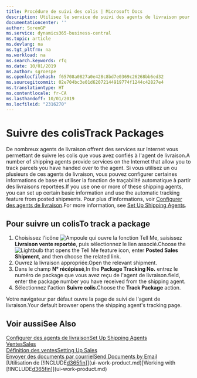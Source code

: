 ```yaml
---
title: Procédure de suivi des colis | Microsoft Docs
description: Utilisez le service de suivi des agents de livraison pour voir la progression d'une livraison.
documentationcenter: ''
author: SorenGP
ms.service: dynamics365-business-central
ms.topic: article
ms.devlang: na
ms.tgt_pltfrm: na
ms.workload: na
ms.search.keywords: rfq
ms.date: 10/01/2019
ms.author: sgroespe
ms.openlocfilehash: f65708a0827a0e428c8bd7e0369c26268bb6ed32
ms.sourcegitcommit: 02e704bc3e01d62072144919774f1244c42827e4
ms.translationtype: HT
ms.contentlocale: fr-CA
ms.lasthandoff: 10/01/2019
ms.locfileid: "2316270"
---
```

# <a name="track-packages"></a><span data-ttu-id="64033-103">Suivre des colis</span><span class="sxs-lookup"><span data-stu-id="64033-103">Track Packages</span></span>
<span data-ttu-id="64033-104">De nombreux agents de livraison offrent des services sur Internet vous permettant de suivre les colis que vous avez confiés à l'agent de livraison.</span><span class="sxs-lookup"><span data-stu-id="64033-104">A number of shipping agents provide services on the Internet that allow you to track parcels you have handed over to the agent.</span></span> <span data-ttu-id="64033-105">Si vous utilisez un ou plusieurs de ces agents de livraison, vous pouvez configurer certaines informations de base et utiliser la fonction de traçabilité automatique à partir des livraisons reportées.</span><span class="sxs-lookup"><span data-stu-id="64033-105">If you use one or more of these shipping agents, you can set up certain basic information and use the automatic tracking feature from posted shipments.</span></span> <span data-ttu-id="64033-106">Pour plus d'informations, voir [Configurer des agents de livraison](sales-how-to-set-up-shipping-agents.md).</span><span class="sxs-lookup"><span data-stu-id="64033-106">For more information, see [Set Up Shipping Agents](sales-how-to-set-up-shipping-agents.md).</span></span>  

## <a name="to-track-a-package"></a><span data-ttu-id="64033-107">Pour suivre un colis</span><span class="sxs-lookup"><span data-stu-id="64033-107">To track a package</span></span>
1. <span data-ttu-id="64033-108">Choisissez l'icône ![Ampoule qui ouvre la fonction Tell Me](media/ui-search/search_small.png "Dites-moi ce que vous voulez faire"), saisissez **Livraison vente reportée**, puis sélectionnez le lien associé.</span><span class="sxs-lookup"><span data-stu-id="64033-108">Choose the ![Lightbulb that opens the Tell Me feature](media/ui-search/search_small.png "Tell me what you want to do") icon, enter **Posted Sales Shipment**, and then choose the related link.</span></span>
2. <span data-ttu-id="64033-109">Ouvrez la livraison appropriée.</span><span class="sxs-lookup"><span data-stu-id="64033-109">Open the relevant shipment.</span></span>
3. <span data-ttu-id="64033-110">Dans le champ **N° récépissé**,</span><span class="sxs-lookup"><span data-stu-id="64033-110">In the **Package Tracking No.**</span></span> <span data-ttu-id="64033-111">entrez le numéro de package que vous avez reçu de l'agent de livraison.</span><span class="sxs-lookup"><span data-stu-id="64033-111">field, enter the package number you have received from the shipping agent.</span></span>
4. <span data-ttu-id="64033-112">Sélectionnez l'action **Suivre colis**.</span><span class="sxs-lookup"><span data-stu-id="64033-112">Choose the **Track Package** action.</span></span>

<span data-ttu-id="64033-113">Votre navigateur par défaut ouvre la page de suivi de l'agent de livraison.</span><span class="sxs-lookup"><span data-stu-id="64033-113">Your default browser opens the shipping agent's tracking page.</span></span>

## <a name="see-also"></a><span data-ttu-id="64033-114">Voir aussi</span><span class="sxs-lookup"><span data-stu-id="64033-114">See Also</span></span>
[<span data-ttu-id="64033-115">Configurer des agents de livraison</span><span class="sxs-lookup"><span data-stu-id="64033-115">Set Up Shipping Agents</span></span>](sales-how-to-set-up-shipping-agents.md)  
[<span data-ttu-id="64033-116">Ventes</span><span class="sxs-lookup"><span data-stu-id="64033-116">Sales</span></span>](sales-manage-sales.md)  
[<span data-ttu-id="64033-117">Définition des ventes</span><span class="sxs-lookup"><span data-stu-id="64033-117">Setting Up Sales</span></span>](sales-setup-sales.md)  
[<span data-ttu-id="64033-118">Envoyer des documents par courriel</span><span class="sxs-lookup"><span data-stu-id="64033-118">Send Documents by Email</span></span>](ui-how-send-documents-email.md)  
<span data-ttu-id="64033-119">[Utilisation de [!INCLUDE[d365fin](includes/d365fin_md.md)]](ui-work-product.md)</span><span class="sxs-lookup"><span data-stu-id="64033-119">[Working with [!INCLUDE[d365fin](includes/d365fin_md.md)]](ui-work-product.md)</span></span>
